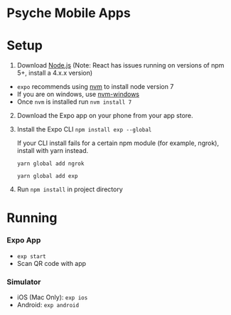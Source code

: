 # Psyche Mobile Apps

# Setup

1. Download [Node.js](https://nodejs.org/en/) (Note: React has issues running on versions of npm 5+, install a 4.x.x version)

* `expo` recommends using [nvm](https://github.com/creationix/nvm) to install node version 7
* If you are on windows, use [nvm-windows](https://github.com/coreybutler/nvm-windows)
* Once `nvm` is installed run `nvm install 7`

2. Download the Expo app on your phone from your app store.
3. Install the Expo CLI `npm install exp --global`

   If your CLI install fails for a certain npm module (for example, ngrok), install with yarn instead.

   `yarn global add ngrok`

   `yarn global add exp`

4. Run `npm install` in project directory

# Running

### Expo App

* `exp start`
* Scan QR code with app

### Simulator

* iOS (Mac Only): `exp ios`
* Android: `exp android`
